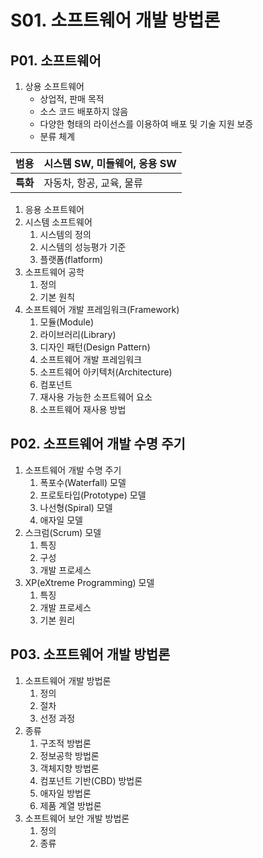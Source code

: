 # S01. 소프트웨어 개발 방법론
## P01. 소프트웨어
1) 상용 소프트웨어
   - 상업적, 판매 목적
   - 소스 코드 배포하지 않음
   - 다양한 형태의 라이선스를 이용하여 배포 및 기술 지원 보증
   - 분류 체계
     
| 범용     | 시스템 SW, 미들웨어, 응용 SW |
| ------ | ------------------- |
| **특화** | 자동차, 항공, 교육, 물류     |

1) 응용 소프트웨어
2) 시스템 소프트웨어
   1. 시스템의 정의
   2. 시스템의 성능평가 기준
   3. 플랫폼(flatform)
3) 소프트웨어 공학
   1. 정의 
   2. 기본 원칙
4) 소프트웨어 개발 프레임워크(Framework)
   1. 모듈(Module)
   2. 라이브러리(Library)
   3. 디자인 패턴(Design Pattern)
   4. 소프트웨어 개발 프레임워크
   5. 소프트웨어 아키텍처(Architecture)
   6. 컴포넌트
   7. 재사용 가능한 소프트웨어 요소
   8. 소프트웨어 재사용 방법
## P02. 소프트웨어 개발 수명 주기
1) 소프트웨어 개발 수명 주기
   1. 폭포수(Waterfall) 모델
   2. 프로토타입(Prototype) 모델
   3. 나선형(Spiral) 모델
   4. 애자일 모델
2) 스크럼(Scrum) 모델
   1. 특징
   2. 구성
   3. 개발 프로세스
3) XP(eXtreme Programming) 모델
   1. 특징
   2. 개발 프로세스
   3. 기본 원리
## P03. 소프트웨어 개발 방법론
1) 소프트웨어 개발 방법론
   1. 정의
   2. 절차
   3. 선정 과정
2) 종류
   1. 구조적 방법론
   2. 정보공학 방법론
   3. 객체지향 방법론
   4. 컴포넌트 기반(CBD) 방법론
   5. 애자일 방법론
   6. 제품 계열 방법론
3) 소프트웨어 보안 개발 방법론
   1. 정의
   2. 종류